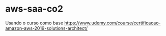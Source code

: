 # aws-saa-co2

Usando o curso como base
https://www.udemy.com/course/certificacao-amazon-aws-2019-solutions-architect/
